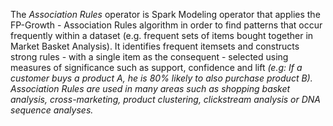The *Association Rules* operator is Spark Modeling operator that applies the FP-Growth - Association Rules algorithm in order to find patterns that occur frequently within a dataset (e.g. frequent sets of items bought together in Market Basket Analysis). It identifies frequent itemsets and constructs strong rules - with a single item as the consequent - selected using measures of significance such as support, confidence and lift <i>(e.g:  If a customer buys a product A, he is 80% likely to also purchase product B). Association Rules are used in many areas such as shopping basket analysis, cross-marketing, product clustering, clickstream analysis or DNA sequence analyses.
